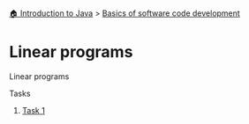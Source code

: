 [🏠 Introduction to Java](https://github.com/niksirotkin98yndx/test) > [Basics of software code development](https://github.com/niksirotkin98yndx/test/tree/main/module_1_basic)

# Linear programs

Linear programs

Tasks
  1. [Task 1](https://github.com/niksirotkin98yndx/test/tree/main/module_1_basic/linear/task1)
